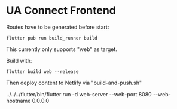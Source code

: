 # UA Connect Frontend 

Routes have to be generated before start:

`flutter pub run build_runner build`

This currently only supports "web" as target.

Build with:

`flutter build web --release`

Then deploy content to Netlify via "build-and-push.sh"


../../../flutter/bin/flutter run -d web-server --web-port 8080 --web-hostname 0.0.0.0


